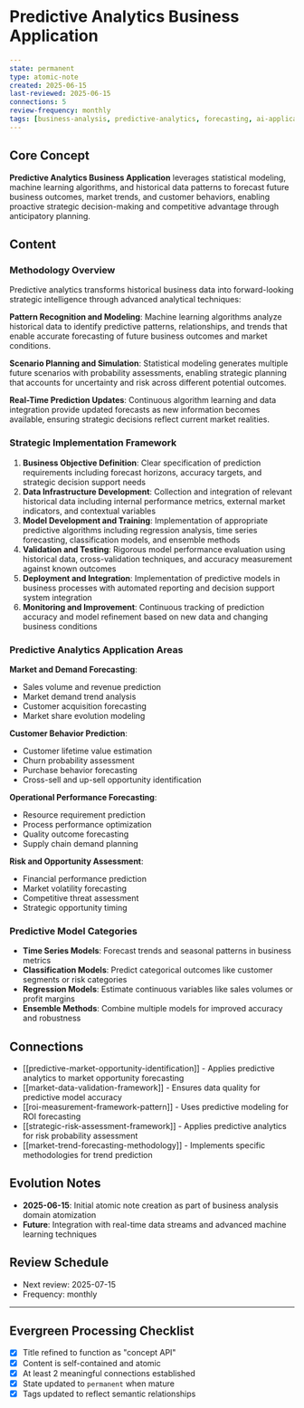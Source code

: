 # Predictive Analytics Business Application

```yaml
---
state: permanent
type: atomic-note
created: 2025-06-15
last-reviewed: 2025-06-15
connections: 5
review-frequency: monthly
tags: [business-analysis, predictive-analytics, forecasting, ai-application, strategic-planning]
---
```

## Core Concept

**Predictive Analytics Business Application** leverages statistical modeling, machine learning algorithms, and historical data patterns to forecast future business outcomes, market trends, and customer behaviors, enabling proactive strategic decision-making and competitive advantage through anticipatory planning.

## Content

### Methodology Overview

Predictive analytics transforms historical business data into forward-looking strategic intelligence through advanced analytical techniques:

**Pattern Recognition and Modeling**: Machine learning algorithms analyze historical data to identify predictive patterns, relationships, and trends that enable accurate forecasting of future business outcomes and market conditions.

**Scenario Planning and Simulation**: Statistical modeling generates multiple future scenarios with probability assessments, enabling strategic planning that accounts for uncertainty and risk across different potential outcomes.

**Real-Time Prediction Updates**: Continuous algorithm learning and data integration provide updated forecasts as new information becomes available, ensuring strategic decisions reflect current market realities.

### Strategic Implementation Framework

1. **Business Objective Definition**: Clear specification of prediction requirements including forecast horizons, accuracy targets, and strategic decision support needs
2. **Data Infrastructure Development**: Collection and integration of relevant historical data including internal performance metrics, external market indicators, and contextual variables
3. **Model Development and Training**: Implementation of appropriate predictive algorithms including regression analysis, time series forecasting, classification models, and ensemble methods
4. **Validation and Testing**: Rigorous model performance evaluation using historical data, cross-validation techniques, and accuracy measurement against known outcomes
5. **Deployment and Integration**: Implementation of predictive models in business processes with automated reporting and decision support system integration
6. **Monitoring and Improvement**: Continuous tracking of prediction accuracy and model refinement based on new data and changing business conditions

### Predictive Analytics Application Areas

**Market and Demand Forecasting**:
- Sales volume and revenue prediction
- Market demand trend analysis
- Customer acquisition forecasting
- Market share evolution modeling

**Customer Behavior Prediction**:
- Customer lifetime value estimation
- Churn probability assessment
- Purchase behavior forecasting
- Cross-sell and up-sell opportunity identification

**Operational Performance Forecasting**:
- Resource requirement prediction
- Process performance optimization
- Quality outcome forecasting
- Supply chain demand planning

**Risk and Opportunity Assessment**:
- Financial performance prediction
- Market volatility forecasting
- Competitive threat assessment
- Strategic opportunity timing

### Predictive Model Categories

- **Time Series Models**: Forecast trends and seasonal patterns in business metrics
- **Classification Models**: Predict categorical outcomes like customer segments or risk categories
- **Regression Models**: Estimate continuous variables like sales volumes or profit margins
- **Ensemble Methods**: Combine multiple models for improved accuracy and robustness

## Connections

- [[predictive-market-opportunity-identification]] - Applies predictive analytics to market opportunity forecasting
- [[market-data-validation-framework]] - Ensures data quality for predictive model accuracy
- [[roi-measurement-framework-pattern]] - Uses predictive modeling for ROI forecasting
- [[strategic-risk-assessment-framework]] - Applies predictive analytics for risk probability assessment
- [[market-trend-forecasting-methodology]] - Implements specific methodologies for trend prediction

## Evolution Notes

- **2025-06-15**: Initial atomic note creation as part of business analysis domain atomization
- **Future**: Integration with real-time data streams and advanced machine learning techniques

## Review Schedule

- Next review: 2025-07-15
- Frequency: monthly

---

## Evergreen Processing Checklist

- [x] Title refined to function as "concept API"
- [x] Content is self-contained and atomic
- [x] At least 2 meaningful connections established
- [x] State updated to `permanent` when mature
- [x] Tags updated to reflect semantic relationships